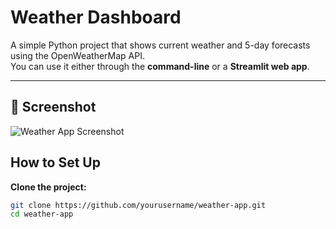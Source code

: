 # Weather Dashboard

A simple Python project that shows current weather and 5-day forecasts using the OpenWeatherMap API.  
You can use it either through the **command-line** or a **Streamlit web app**.

---
## 📸 Screenshot

![Weather App Screenshot](screenshot/ok.png)


## How to Set Up

 **Clone the project:**

```bash
git clone https://github.com/yourusername/weather-app.git
cd weather-app
